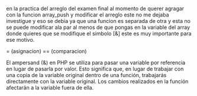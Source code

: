 en la practica del arreglo del examen final al momento de querer agragar 
con la funcion array_push y modificar el arreglo este no me dejaba 
investigue y eso se debia ya que una funcion es separada de otra y esta 
no se puede modificar ala par al menos de que pongas en la variable del array 
donde quieres que se modifique el simbolo [&] este es muy importante para ese motivo.


= (asignacion)
== (comparacion)


El ampersand (&) en PHP se utiliza para pasar una variable por referencia en lugar de pasarla por valor. Esto significa que, en lugar de trabajar con una copia de la variable original dentro de una función, trabajarás directamente con la variable original. Los cambios realizados en la función afectarán a la variable fuera de ella.